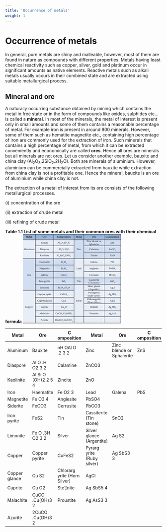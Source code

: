 ```yaml
---
title: 'Occurrence of metals'
weight: 1
---
```


# Occurrence of metals
 In general, pure metals are shiny and malleable, however, most of them are found in nature as compounds with different properties. Metals having least chemical reactivity such as copper, silver, gold and platinum occur in significant amounts as native elements. Reactive metals such as alkali metals usually occurs in their combined state and are extracted using suitable metallurgical process.

## Mineral and ore


A naturally occurring substance obtained by mining which contains the metal in free state or in the form of compounds like oxides, sulphides etc... is called a **mineral**. In most of the minerals, the metal of interest is present only in small amounts and some of them contains a reasonable percentage of metal. For example iron is present in around 800 minerals. However, some of them such as hematite magnetite etc., containing high percentage of iron are commonly used for the extraction of iron. Such minerals that contains a high percentage of metal, from which it can be extracted conveniently and economically are called **ores**. Hence all ores are minerals but all minerals are not ores. Let us consider another example, bauxite and china clay (Al<sub>2</sub>O<sub>3</sub>.2SiO<sub>2</sub>.2H<sub>2</sub>O). Both are minerals of aluminium. However, aluminium can be commercially extracted from bauxite while extraction from china clay is not a profitable one. Hence the mineral, bauxite is an ore of aluminium while china clay is not.

The extraction of a metal of interest from its ore consists of the following metallurgical processes.

(i) concentration of the ore

(ii) extraction of crude metal 

(iii) refining of crude metal

**Table 1.1 List of some metals and their common ores with their chemical formula**
![](../table.png)

| Metal |Ore |C omposition |Metal |Ore |C omposition |
|------|------|------|------|------|------|
| Aluminum |Bauxite |nH OAl O .2 3 2 |Zinc |Zinc blende or Sphalerite |ZnS |
|           Diaspore |Al O .H O2 3 2 |Calamine |ZnCO3 |
| Kaolinite |Al Si O (OH)2 2 5 4 |Zincite |ZnO |
| Iron |Haematite |Fe O2 3 |Lead |Galena |PbS |
| Magnetite |Fe O3 4 |Anglesite |PbSO4 |
| Siderite |FeCO3 |Cerrusite |PbCO3 |
| Iron pyrite |FeS2 |Tin |Cassiterite (Tin stone) |SnO2 |
| Limonite |Fe O .3H O2 3 2 |Silver |Silver glance (Argentite) |Ag S2 |
| Copper |Copper pyrite |CuFeS2 |Pyrarg yrite (Ruby silver) |Ag SbS3 3 |
| Copper glance |Cu S2 |Chlorarg yrite (Horn Silver) |AgCl |
| Cuprite |Cu O2 |Stenite |Ag SbS5 4 |
| Malachite |CuCO .Cu(OH)3 2 |Proustite |Ag AsS3 3 |
| Azurite |2CuCO .Cu(OH)3 2 |
  
